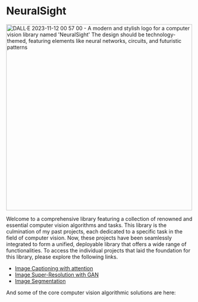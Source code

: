 # NeuralSight
<img src="https://github.com/dwipddalal/NeuralSight/assets/91228207/3bc60bf9-4615-4fa6-9d8a-14b2eb46b4f0" alt="DALL·E 2023-11-12 00 57 00 - A modern and stylish logo for a computer vision library named 'NeuralSight'  The design should be technology-themed, featuring elements like neural networks, circuits, and futuristic patterns" width="500" height="500">

Welcome to a comprehensive library featuring a collection of renowned and essential computer vision algorithms and tasks. This library is the culmination of my past projects, each dedicated to a specific task in the field of computer vision. Now, these projects have been seamlessly integrated to form a unified, deployable library that offers a wide range of functionalities. To access the individual projects that laid the foundation for this library, please explore the following links. 

- [Image Captioning with attention](https://github.com/dwipddalal/Image-Captioning-on-MS-COCO)
- [Image Super-Resolution with GAN](https://github.com/dwipddalal/Image-super-resolution-using-GANs)
- [Image Segmentation](https://github.com/dwipddalal/image-segmentation-on-mnist)

And some of the core computer vision algorithmic solutions are here:


